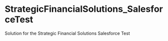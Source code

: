 # StrategicFinancialSolutions_SalesforceTest
 Solution for the Strategic Financial Solutions Salesforce Test
